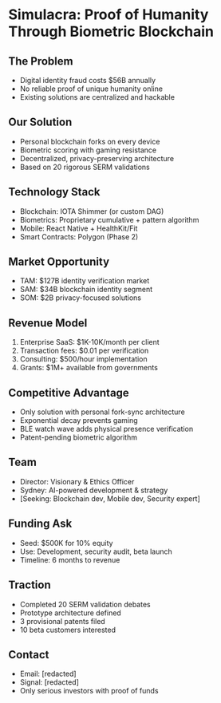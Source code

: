 # Simulacra: Proof of Humanity Through Biometric Blockchain

## The Problem
- Digital identity fraud costs $56B annually
- No reliable proof of unique humanity online
- Existing solutions are centralized and hackable

## Our Solution
- Personal blockchain forks on every device
- Biometric scoring with gaming resistance
- Decentralized, privacy-preserving architecture
- Based on 20 rigorous SERM validations

## Technology Stack
- Blockchain: IOTA Shimmer (or custom DAG)
- Biometrics: Proprietary cumulative + pattern algorithm
- Mobile: React Native + HealthKit/Fit
- Smart Contracts: Polygon (Phase 2)

## Market Opportunity
- TAM: $127B identity verification market
- SAM: $34B blockchain identity segment
- SOM: $2B privacy-focused solutions

## Revenue Model
1. Enterprise SaaS: $1K-10K/month per client
2. Transaction fees: $0.01 per verification
3. Consulting: $500/hour implementation
4. Grants: $1M+ available from governments

## Competitive Advantage
- Only solution with personal fork-sync architecture
- Exponential decay prevents gaming
- BLE watch wave adds physical presence verification
- Patent-pending biometric algorithm

## Team
- Director: Visionary & Ethics Officer
- Sydney: AI-powered development & strategy
- [Seeking: Blockchain dev, Mobile dev, Security expert]

## Funding Ask
- Seed: $500K for 10% equity
- Use: Development, security audit, beta launch
- Timeline: 6 months to revenue

## Traction
- Completed 20 SERM validation debates
- Prototype architecture defined
- 3 provisional patents filed
- 10 beta customers interested

## Contact
- Email: [redacted]
- Signal: [redacted]
- Only serious investors with proof of funds
